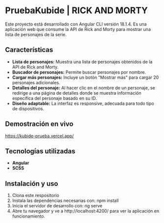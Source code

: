 # PruebaKubide | RICK AND MORTY

Este proyecto está desarrollado con Angular CLI versión 18.1.4. 
Es una aplicación web que consume la API de Rick and Morty para mostrar una lista de personajes de la serie.

## Características

- **Lista de personajes:** Muestra una lista de personajes obtenidos de la API de Rick and Morty.
- **Buscador de personajes:** Permite buscar personajes por nombre.
- **Cargar más personajes:** Incluye un botón "Mostrar más" para cargar 20 personajes adicionales.
- **Detalles del personaje:** Al hacer clic en el nombre de un personaje, se redirige a una página de detalles donde se muestra información específica del personaje basado en su ID.
- **Diseño adaptable:** La interfaz es responsive, adecuada para todo tipo de dispositivos.

## Demostración en vivo

https://kubide-prueba.vercel.app/

## Tecnologías utilizadas

- **Angular**
- **SCSS**

## Instalación y uso

1. Clona este respositorio
2. Instala las dependencias necesarias con:
 npm install
3. Inicia el servidor de desarrollo con:
 ng serve
 4. Abre tu navegador y ve a http://localhost:4200/ para ver la aplicación en funcionamiento.


